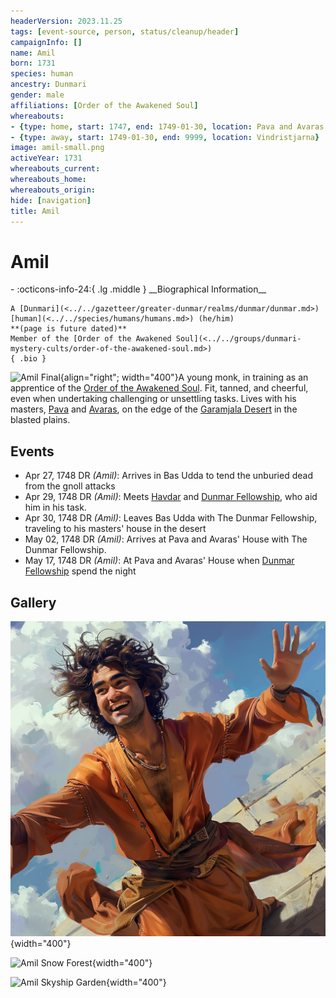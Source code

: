 ```yaml
---
headerVersion: 2023.11.25
tags: [event-source, person, status/cleanup/header]
campaignInfo: []
name: Amil
born: 1731
species: human
ancestry: Dunmari
gender: male
affiliations: [Order of the Awakened Soul]
whereabouts:
- {type: home, start: 1747, end: 1749-01-30, location: Pava and Avaras' House}
- {type: away, start: 1749-01-30, end: 9999, location: Vindristjarna}
image: amil-small.png
activeYear: 1731
whereabouts_current:
whereabouts_home:
whereabouts_origin:
hide: [navigation]
title: Amil
---
```

# Amil
<div class="grid cards ext-narrow-margin ext-one-column" markdown>
- :octicons-info-24:{ .lg .middle } __Biographical Information__

    A [Dunmari](<../../gazetteer/greater-dunmar/realms/dunmar/dunmar.md>) [human](<../../species/humans/humans.md>) (he/him)  
    **(page is future dated)**  
    Member of the [Order of the Awakened Soul](<../../groups/dunmari-mystery-cults/order-of-the-awakened-soul.md>)  
    { .bio }

</div>




![Amil Final](../../assets/amil-final.png){align="right"; width="400"}A young monk, in training as an apprentice of the [Order of the Awakened Soul](<../../groups/dunmari-mystery-cults/order-of-the-awakened-soul.md>). Fit, tanned, and cheerful, even when undertaking challenging or unsettling tasks. Lives with his masters, [Pava](<./pava.md>) and [Avaras](<./avaras.md>), on the edge of the [Garamjala Desert](<../../gazetteer/greater-dunmar/garamjala-plateau/garamjala-desert.md>) in the blasted plains. 


## Events
- Apr 27, 1748 DR *(Amil)*: Arrives in Bas Udda to tend the unburied dead from the gnoll attacks
- Apr 29, 1748 DR *(Amil)*: Meets [Havdar](<./havdar.md>) and [Dunmar Fellowship](<../pcs/dunmar-fellowship/dunmar-fellowship.md>), who aid him in his task. 
- Apr 30, 1748 DR *(Amil)*: Leaves Bas Udda with The Dunmar Fellowship, traveling to his masters' house in the desert
- May 02, 1748 DR *(Amil)*: Arrives at Pava and Avaras' House with The Dunmar Fellowship. 
- May 17, 1748 DR *(Amil)*: At Pava and Avaras' House when [Dunmar Fellowship](<../pcs/dunmar-fellowship/dunmar-fellowship.md>) spend the night

## Gallery
![Amil Martial Arts](../../assets/amil-martial-arts.png){width="400"}

![Amil Snow Forest](../../assets/amil-snow-forest.png){width="400"}

![Amil Skyship Garden](../../assets/amil-skyship-garden.png){width="400"}
